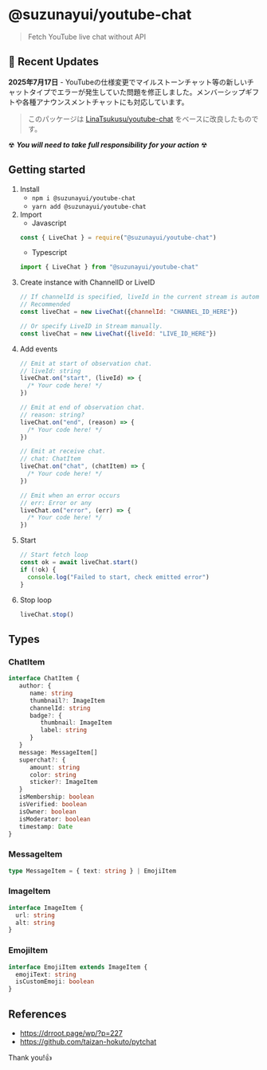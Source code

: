 # @suzunayui/youtube-chat

> Fetch YouTube live chat without API

## 📅 Recent Updates
**2025年7月17日** - YouTubeの仕様変更でマイルストーンチャット等の新しいチャットタイプでエラーが発生していた問題を修正しました。メンバーシップギフトや各種アナウンスメントチャットにも対応しています。

> このパッケージは [LinaTsukusu/youtube-chat](https://github.com/LinaTsukusu/youtube-chat) をベースに改良したものです。

☢ ***You will need to take full responsibility for your action*** ☢

## Getting started
1. Install
    - `npm i @suzunayui/youtube-chat`
    - `yarn add @suzunayui/youtube-chat`
2. Import
    - Javascript
    ```javascript
    const { LiveChat } = require("@suzunayui/youtube-chat")
    ```
    - Typescript
    ```typescript
    import { LiveChat } from "@suzunayui/youtube-chat"
    ```
3. Create instance with ChannelID or LiveID
    ```javascript
    // If channelId is specified, liveId in the current stream is automatically acquired.
    // Recommended
    const liveChat = new LiveChat({channelId: "CHANNEL_ID_HERE"})
    
    // Or specify LiveID in Stream manually.
    const liveChat = new LiveChat({liveId: "LIVE_ID_HERE"})
    ```
4. Add events
    ```typescript
    // Emit at start of observation chat.
    // liveId: string
    liveChat.on("start", (liveId) => {
      /* Your code here! */
    })
   
    // Emit at end of observation chat.
    // reason: string?
    liveChat.on("end", (reason) => {
      /* Your code here! */
    })
    
    // Emit at receive chat.
    // chat: ChatItem
    liveChat.on("chat", (chatItem) => {
      /* Your code here! */
    })
    
    // Emit when an error occurs
    // err: Error or any
    liveChat.on("error", (err) => {
      /* Your code here! */
    })
    ```
5. Start
    ```typescript
    // Start fetch loop
    const ok = await liveChat.start()
    if (!ok) {
      console.log("Failed to start, check emitted error")
    }
    ```
6. Stop loop
   ```typescript
   liveChat.stop()
   ```

## Types
### ChatItem
```typescript
interface ChatItem {
   author: {
      name: string
      thumbnail?: ImageItem
      channelId: string
      badge?: {
         thumbnail: ImageItem
         label: string
      }
   }
   message: MessageItem[]
   superchat?: {
      amount: string
      color: string
      sticker?: ImageItem
   }
   isMembership: boolean
   isVerified: boolean
   isOwner: boolean
   isModerator: boolean
   timestamp: Date
}
```

### MessageItem

```typescript
type MessageItem = { text: string } | EmojiItem
```

### ImageItem
```typescript
interface ImageItem {
  url: string
  alt: string
}
```

### EmojiItem
```typescript
interface EmojiItem extends ImageItem {
  emojiText: string
  isCustomEmoji: boolean
}
```

## References
- https://drroot.page/wp/?p=227
- https://github.com/taizan-hokuto/pytchat

Thank you!👍
